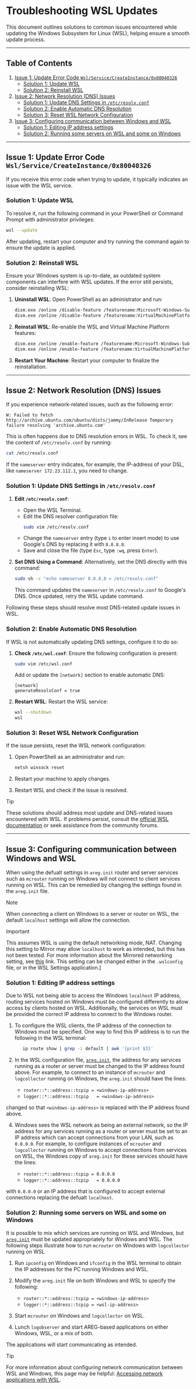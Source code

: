 # Troubleshooting WSL Updates

This document outlines solutions to common issues encountered while updating the Windows Subsystem for Linux (WSL), helping ensure a smooth update process.

---

## Table of Contents
1. [Issue 1: Update Error Code `Wsl/Service/CreateInstance/0x80040326`](#issue-1-update-error-code-wslservicecreateinstance0x80040326)
   - [Solution 1: Update WSL](#solution-1-update-wsl)
   - [Solution 2: Reinstall WSL](#solution-2-reinstall-wsl)
2. [Issue 2: Network Resolution (DNS) Issues](#issue-2-network-resolution-dns-issues)
   - [Solution 1: Update DNS Settings in `/etc/resolv.conf`](#solution-1-update-dns-settings-in-etcresolvconf)
   - [Solution 2: Enable Automatic DNS Resolution](#solution-2-enable-automatic-dns-resolution)
   - [Solution 3: Reset WSL Network Configuration](#solution-3-reset-wsl-network-configuration)
3. [Issue 3: Configuring communication between Windows and WSL](#issue-3-configuring-communication-between-windows-and-wsl)
   - [Solution 1: Editing IP address settings](#solution-1-editing-ip-address-settings)
   - [Solution 2: Running some servers on WSL and some on Windows](#solution-2-running-some-servers-on-wsl-and-some-on-windows)

---

## Issue 1: Update Error Code `Wsl/Service/CreateInstance/0x80040326`
If you receive this error code when trying to update, it typically indicates an issue with the WSL service. 

### Solution 1: Update WSL
To resolve it, run the following command in your PowerShell or Command Prompt with administrator privileges:
```bash
wsl --update
```
After updating, restart your computer and try running the command again to ensure the update is applied.

### Solution 2: Reinstall WSL

Ensure your Windows system is up-to-date, as outdated system components can interfere with WSL updates. If the error still persists, consider reinstalling WSL:

1. **Uninstall WSL**:
   Open PowerShell as an administrator and run:
   ```bash
   dism.exe /online /disable-feature /featurename:Microsoft-Windows-Subsystem-Linux /norestart
   dism.exe /online /disable-feature /featurename:VirtualMachinePlatform /norestart
   ```

2. **Reinstall WSL**:
   Re-enable the WSL and Virtual Machine Platform features:
   ```bash
   dism.exe /online /enable-feature /featurename:Microsoft-Windows-Subsystem-Linux /all /norestart
   dism.exe /online /enable-feature /featurename:VirtualMachinePlatform /all /norestart
   ```

3. **Restart Your Machine**:
   Restart your computer to finalize the reinstallation.

---

## Issue 2: Network Resolution (DNS) Issues

If you experience network-related issues, such as the following error:
```plaintext
W: Failed to fetch http://archive.ubuntu.com/ubuntu/dists/jammy/InRelease Temporary failure resolving 'archive.ubuntu.com'
```
This is often happens due to DNS resolution errors in WSL. To check it, see the content of `/etc/resolv.conf` by running:
```bash
cat /etc/resolv.conf
```
If the `nameserver` entry indicates, for example, the IP-address of your DSL, like `nameserver 172.23.112.1`, you need to change.

### Solution 1: Update DNS Settings in `/etc/resolv.conf`

1. **Edit `/etc/resolv.conf`**:
   - Open the WSL Terminal.
   - Edit the DNS resolver configuration file:
     ```bash
     sudo vim /etc/resolv.conf
     ```
   - Change the `nameserver` entry (type `i` to enter insert mode) to use Google's DNS by replacing it with `8.8.8.8`.
   - Save and close the file (type `Esc`, type `:wq`, press `Enter`).

2. **Set DNS Using a Command**:
   Alternatively, set the DNS directly with this command:
   ```bash
   sudo sh -c "echo nameserver 8.8.8.8 > /etc/resolv.conf"
   ```
   This command updates the `nameserver` in `/etc/resolv.conf` to Google's DNS. Once updated, retry the WSL update command. 

Following these steps should resolve most DNS-related update issues in WSL.

### Solution 2: Enable Automatic DNS Resolution

If WSL is not automatically updating DNS settings, configure it to do so:

1. **Check `/etc/wsl.conf`**:
   Ensure the following configuration is present:
   ```bash
   sudo vim /etc/wsl.conf
   ```
   Add or update the `[network]` section to enable automatic DNS:
   ```plaintext
   [network]
   generateResolvConf = true
   ```

2. **Restart WSL**:
   Restart the WSL service:
   ```bash
   wsl --shutdown
   wsl
   ```

### Solution 3: Reset WSL Network Configuration

If the issue persists, reset the WSL network configuration:

1. Open PowerShell as an administrator and run:
   ```bash
   netsh winsock reset
   ```

2. Restart your machine to apply changes.

3. Restart WSL and check if the issue is resolved.

> [!TIP]
> These solutions should address most update and DNS-related issues encountered with WSL. If problems persist, consult the [official WSL documentation](https://learn.microsoft.com/en-us/windows/wsl/) or seek assistance from the community forums.

---

## Issue 3: Configuring communication between Windows and WSL
When using the defualt settings in ``areg.init`` router and server services such as ``mcrouter`` running on Windows will not connect to client services running on WSL. This can be remedied by changing the settings found in the ``areg.init`` file. 

> [!NOTE]
> When connecting a client on Windows to a server or router on WSL, the default ``localhost`` settings will allow the connection.

>[!IMPORTANT]
>This assumes WSL is using the default networking mode, NAT. Changing this setting to Mirror may allow ``localhost`` to work as intended, but this has not been tested. For more information about the Mirrored networking setting, see [this](https://learn.microsoft.com/en-us/windows/wsl/networking#mirrored-mode-networking) link. This setting can be changed either in the ``.wslconfig`` file, or in the WSL Settings application.]

### Solution 1: Editing IP address settings

Due to WSL not being able to access the Windows ``localhost`` IP address, routing services hosted on Windows must be configured differently to allow access by clients hosted on WSL.
Additionally, the services on WSL must be provided the correct IP address to connect to the Windows router.

1. To configure the WSL clients, the IP address of the connection to Windows must be specified. One way to find this IP address is to run the following in the WSL terminal:

   ```bash
      ip route show | grep -i default | awk '{print $3}'
   ```

2. In the WSL configuration file, [``areg.init``](framework/areg/resources/areg.init), the address for any services running as a router or server must be changed to the IP address found above. For example, to connect to an instance of ``mcrouter`` and ``logcollector`` running on Windows, the ``areg.init`` should have the lines:

   - ``router::*::address::tcpip = <windows-ip-address>``
   - ``logger::*::address::tcpip   = <windows-ip-address>``

changed so that ``<windows-ip-address>`` is replaced with the IP address found above.

4. Windows sees the WSL network as being an external network, so the IP address for any services running as a router or server must be set to an IP address which can accept connections from your LAN, such as ``0.0.0.0``. For example, to configure instances of ``mcrouter`` and ``logcollector`` running on Windows to accept connections from services on WSL, the Windows copy of ``areg.init`` for these services should have the lines:

   - ``router::*::address::tcpip = 0.0.0.0``
   - ``logger::*::address::tcpip   = 0.0.0.0``

with ``0.0.0.0`` or an IP address that is configured to accept external connections replacing the defualt ``localhost``.


### Solution 2: Running some servers on WSL and some on Windows

It is possible to mix which services are running on WSL and Windows, but [``areg.init``](framework/areg/resources/areg.init) must be updated appropriately for Windows and WSL. The following steps illustrate how to run ``mcrouter`` on Windows with ``logcollector`` running on WSL

1. Run ``ipconfig`` on Windows and ``ifconfig`` in the WSL terminal to obtain the IP addresses for the PC running Windows and WSL.

2. Modify the ``areg.init`` file on both Windows and WSL to specify the following:
   - ``router::*::address::tcpip = <windows-ip-address>``
   - ``logger::*::address::tcpip = <wsl-ip-address>``
  
3. Start ``mcrouter`` on Windows and ``logcollector`` on WSL.

4. Lunch ``logobserver`` and start AREG-based applications on either Windows, WSL, or a mix of both.

The applications will start communicating as intended.

>[!TIP]
> For more information about configuring network communication between WSL and Windows, this page may be helpful: [Accessing network applications with WSL](https://learn.microsoft.com/en-us/windows/wsl/networking).
